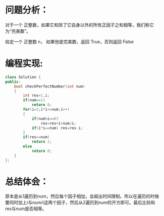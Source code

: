 # 问题分析：
对于一个 正整数，如果它和除了它自身以外的所有正因子之和相等，我们称它为“完美数”。

给定一个 正整数 n， 如果他是完美数，返回 True，否则返回 False

# 编程实现:
```C++
class Solution {
public:
    bool checkPerfectNumber(int num) 
    {
        int res=1,i;
        if(num==1)
            return 0;
        for(i=2;i*i<=num;i++)
        {
            if(num%i==0)
                res=res+i+num/i;
            if(i*i==num) res=res-i;
        }
        if(res==num)
            return 1;
        else 
            return 0;
    }
};
```

# 总结体会：
原本是从1遍历到num，然后每个因子相加，会超出时间限制。所以在遍历的时候要同时加上i与num/i这两个因子，然后从2遍历到num的开方即可。最后比较和res与num是否相等。